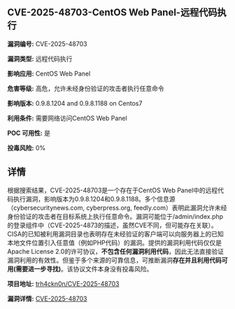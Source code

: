 ## CVE-2025-48703-CentOS Web Panel-远程代码执行

**漏洞编号:** CVE-2025-48703

**漏洞类型:** 远程代码执行

**影响应用:** CentOS Web Panel

**危害等级:** 高危，允许未经身份验证的攻击者执行任意命令

**影响版本:** 0.9.8.1204 and 0.9.8.1188 on Centos7

**利用条件:** 需要网络访问CentOS Web Panel

**POC 可用性:** 是

**投毒风险:** 0%

## 详情

根据搜索结果，CVE-2025-48703是一个存在于CentOS Web Panel中的远程代码执行漏洞，影响版本为0.9.8.1204和0.9.8.1188。多个信息源（cybersecuritynews.com, cyberpress.org, feedly.com）表明此漏洞允许未经身份验证的攻击者在目标系统上执行任意命令。漏洞可能位于/admin/index.php的登录组件中（CVE-2025-4873的描述，虽然CVE不同，但可能存在关联）。CISA的已知被利用漏洞目录也表明存在未经验证的客户端可以向服务器上的已知本地文件位置引入任意值（例如PHP代码）的漏洞。提供的漏洞利用代码仅仅是Apache License 2.0的许可协议，**不包含任何漏洞利用代码**，因此无法直接验证漏洞利用的有效性。但鉴于多个来源的可靠信息，可推断漏洞**存在并且利用代码可用(需要进一步寻找)**。该协议文件本身没有投毒风险。

**项目地址:** [trh4ckn0n/CVE-2025-48703](https://github.com/trh4ckn0n/CVE-2025-48703)

**漏洞详情:** [CVE-2025-48703](https://nvd.nist.gov/vuln/detail/CVE-2025-48703)